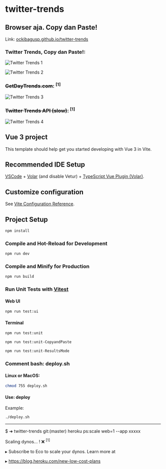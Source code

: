 # twitter-trends

## Browser aja. Copy dan Paste!

Link:
[ockibagusp.github.io/twitter-trends](https://ockibagusp.github.io/twitter-trends)

### Twitter Trends, Copy dan Paste!:

![Twitter Trends 1](../images/twitter-trends1.png?raw=true)

![Twitter Trends 2](../images/twitter-trends2.png?raw=true)

### ~~GetDayTrends.com~~: <sup>[1]<sup>

![Twitter Trends 3](../images/twitter-trends3.png?raw=true)

### ~~Twitter Trends API (slow)~~: <sup>[1]<sup>

![Twitter Trends 4](../images/twitter-trends4.png?raw=true)

## Vue 3 project

This template should help get you started developing with Vue 3 in Vite.

## Recommended IDE Setup

[VSCode](https://code.visualstudio.com/) + [Volar](https://marketplace.visualstudio.com/items?itemName=Vue.volar) (and disable Vetur) + [TypeScript Vue Plugin (Volar)](https://marketplace.visualstudio.com/items?itemName=Vue.vscode-typescript-vue-plugin).

## Customize configuration

See [Vite Configuration Reference](https://vitejs.dev/config/).

## Project Setup

```sh
npm install
```

### Compile and Hot-Reload for Development

```sh
npm run dev
```

### Compile and Minify for Production

```sh
npm run build
```

### Run Unit Tests with [Vitest](https://vitest.dev/)

#### Web UI

```sh
npm run test:ui
```

#### Terminal

```sh
npm run test:unit
```

```sh
npm run test:unit-CopyandPaste
```

```sh
npm run test:unit-ResultsMode
```

### Comment bash: deploy.sh

#### Linux or MacOS:

```sh
chmod 755 deploy.sh
```

#### Use: deploy

Example:

```sh
./deploy.sh
```

---

$ ➜ twitter-trends git:(master) heroku ps:scale web=1 --app xxxxx

Scaling dynos... ! ❌ <sup>[1]<sup>

▸ Subscribe to Eco to scale your dynos. Learn more at

▸ https://blog.heroku.com/new-low-cost-plans
